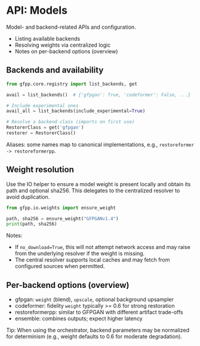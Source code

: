 # API: Models

Model- and backend-related APIs and configuration.

- Listing available backends
- Resolving weights via centralized logic
- Notes on per-backend options (overview)

## Backends and availability

```python
from gfpp.core.registry import list_backends, get

avail = list_backends()  # {'gfpgan': True, 'codeformer': False, ...}

# Include experimental ones
avail_all = list_backends(include_experimental=True)

# Resolve a backend class (imports on first use)
RestorerClass = get('gfpgan')
restorer = RestorerClass()
```

Aliases: some names map to canonical implementations, e.g.,
`restoreformer -> restoreformerpp`.

## Weight resolution

Use the IO helper to ensure a model weight is present locally and obtain its
path and optional sha256. This delegates to the centralized resolver to
avoid duplication.

```python
from gfpp.io.weights import ensure_weight

path, sha256 = ensure_weight("GFPGANv1.4")
print(path, sha256)
```

Notes:

- If `no_download=True`, this will not attempt network access and may raise
	from the underlying resolver if the weight is missing.
- The central resolver supports local caches and may fetch from configured
	sources when permitted.

## Per-backend options (overview)

- gfpgan: `weight` (blend), `upscale`, optional background upsampler
- codeformer: fidelity `weight` typically >= 0.6 for strong restoration
- restoreformerpp: similar to GFPGAN with different artifact trade-offs
- ensemble: combines outputs; expect higher latency

Tip: When using the orchestrator, backend parameters may be normalized for
determinism (e.g., weight defaults to 0.6 for moderate degradation).
